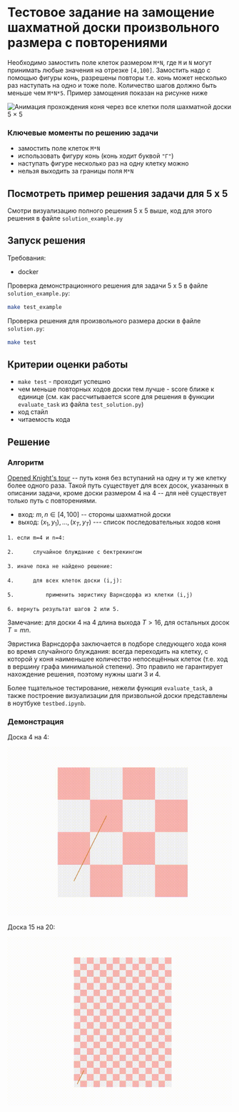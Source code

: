 # Тестовое задание на замощение шахматной доски произвольного размера с повторениями
Необходимо замостить поле клеток размером `M*N`, где `M` и `N` могут принимать любые значения на отрезке `[4,100]`. Замостить надо с помощью фигуры конь, разрешены повторы т.е. конь может несколько раз наступать на одно и тоже поле. Количество шагов должно быть меньше чем `M*N*5`. Пример замощения показан на рисунке ниже

![Анимация прохождения коня через все клетки поля шахматной доски 5 × 5](https://upload.wikimedia.org/wikipedia/commons/c/ca/Knights-Tour-Animation.gif)

### Ключевые моменты по решению задачи
- замостить поле клеток `M*N`
- использовать фигуру конь (конь ходит буквой `"Г"`)
- наступать фигуре несколько раз на одну клетку можно
- нельзя выходить за границы поля `M*N`

## Посмотреть пример решения задачи для 5 х 5
 
Смотри визуализацию полного решения 5 х 5 выше, код для этого решения в файле `solution_example.py`
 
## Запуск решения
Требования:
- docker
 
Проверка демонстрационного решения для задачи 5 х 5 в файле `solution_example.py`:
```bash
make test_example
```
 
Проверка решения для произвольного размера доски в файле `solution.py`:
```bash
make test
```
 
## Критерии оценки работы
- `make test` - проходит успешно
- чем меньше повторных ходов доски тем лучше - score ближе к единице (см. как рассчитывается score для решения в функции `evaluate_task` из файла `test_solution.py`)
- код стайл
- читаемость кода


## Решение

### Алгоритм

[Opened Knight's tour](https://en.wikipedia.org/wiki/Knight%27s_tour)  -- путь коня без вступаний на одну и ту же клетку более одного раза. Такой путь существует для всех досок, указанных в описании задачи, кроме доски размером 4 на 4 -- для неё существует только путь с повторениями.

- вход: $m, n\in[4,100]$ -- стороны шахматной доски
- выход: $(x_1,y_1),\ldots,(x_T,y_T)$ --- список последовательных ходов коня

```
1. если m=4 и n=4:
    
2.      случайное блуждание с бектрекингом

3. иначе пока не найдено решение:
    
4.      для всех клеток доски (i,j):
    
5.          применить эвристику Варнсдорфа из клетки (i,j)

6. вернуть результат шагов 2 или 5.
```

Замечание: для доски 4 на 4 длина выхода $T>16$, для остальных досок $T=mn$.

Эвристика Варнсдорфа заключается в подборе следующего хода коня во время случайного блуждания: всегда переходить на клетку, с которой у коня наименьшее количество непосещённых клеток (т.е. ход в вершину графа минимальной степени). Это правило не гарантирует нахождение решения, поэтому нужны шаги 3 и 4.

Более тщательное тестирование, нежели функция `evaluate_task`, а также построение визуализации для призвольной доски  представлены в ноутбуке `testbed.ipynb`.

### Демонстрация

Доска 4 на 4:

![](4by4.gif)

Доска 15 на 20:

![](15by20.gif)
